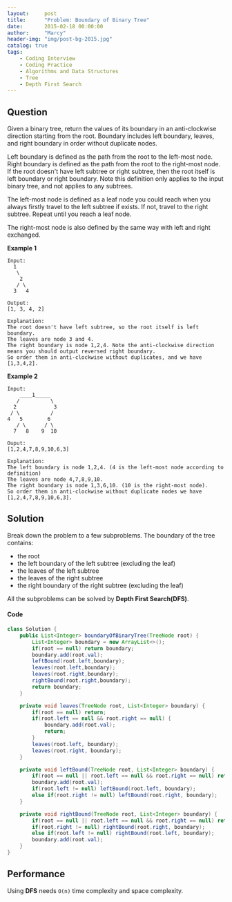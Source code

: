 ```yaml
---
layout:     post
title:      "Problem: Boundary of Binary Tree"
date:       2015-02-18 00:00:00
author:     "Marcy"
header-img: "img/post-bg-2015.jpg"
catalog: true
tags:
    - Coding Interview
    - Coding Practice
    - Algorithms and Data Structures
    - Tree
    - Depth First Search
---
```


## Question

Given a binary tree, return the values of its boundary in an anti-clockwise direction starting from the root. Boundary includes left boundary, leaves, and right boundary in order without duplicate nodes.

Left boundary is defined as the path from the root to the left-most node. Right boundary is defined as the path from the root to the right-most node. If the root doesn't have left subtree or right subtree, then the root itself is left boundary or right boundary. Note this definition only applies to the input binary tree, and not applies to any subtrees.

The left-most node is defined as a leaf node you could reach when you always firstly travel to the left subtree if exists. If not, travel to the right subtree. Repeat until you reach a leaf node.

The right-most node is also defined by the same way with left and right exchanged.

**Example 1**
```
Input:
  1
   \
    2
   / \
  3   4

Output:
[1, 3, 4, 2]

Explanation:
The root doesn't have left subtree, so the root itself is left boundary.
The leaves are node 3 and 4.
The right boundary is node 1,2,4. Note the anti-clockwise direction means you should output reversed right boundary.
So order them in anti-clockwise without duplicates, and we have [1,3,4,2].
```

**Example 2**
```
Input:
    ____1_____
   /          \
  2            3
 / \          / 
4   5        6   
   / \      / \
  7   8    9  10  
       
Ouput:
[1,2,4,7,8,9,10,6,3]

Explanation:
The left boundary is node 1,2,4. (4 is the left-most node according to definition)
The leaves are node 4,7,8,9,10.
The right boundary is node 1,3,6,10. (10 is the right-most node).
So order them in anti-clockwise without duplicate nodes we have [1,2,4,7,8,9,10,6,3].
```

## Solution

Break down the problem to a few subproblems. The boundary of the tree contains:
- the root
- the left boundary of the left subtree (excluding the leaf)
- the leaves of the left subtree
- the leaves of the right subtree
- the right boundary of the right subtree (excluding the leaf)

All the subproblems can be solved by **Depth First Search(DFS)**.

#### Code

```java
class Solution {
    public List<Integer> boundaryOfBinaryTree(TreeNode root) {
        List<Integer> boundary = new ArrayList<>();
        if(root == null) return boundary;
        boundary.add(root.val);
        leftBound(root.left,boundary);
        leaves(root.left,boundary);
        leaves(root.right,boundary);
        rightBound(root.right,boundary);
        return boundary;
    }

    private void leaves(TreeNode root, List<Integer> boundary) {
        if(root == null) return;
        if(root.left == null && root.right == null) {
            boundary.add(root.val);
            return;
        }
        leaves(root.left, boundary);
        leaves(root.right, boundary);
    }

    private void leftBound(TreeNode root, List<Integer> boundary) {
        if(root == null || root.left == null && root.right == null) return;
        boundary.add(root.val);
        if(root.left != null) leftBound(root.left, boundary);
        else if(root.right != null) leftBound(root.right, boundary);
    }

    private void rightBound(TreeNode root, List<Integer> boundary) {
        if(root == null || root.left == null && root.right == null) return;
        if(root.right != null) rightBound(root.right, boundary);
        else if(root.left != null) rightBound(root.left, boundary);    
        boundary.add(root.val);
    }
}
```

## Performance

Using **DFS** needs `O(n)` time complexity and space complexity.